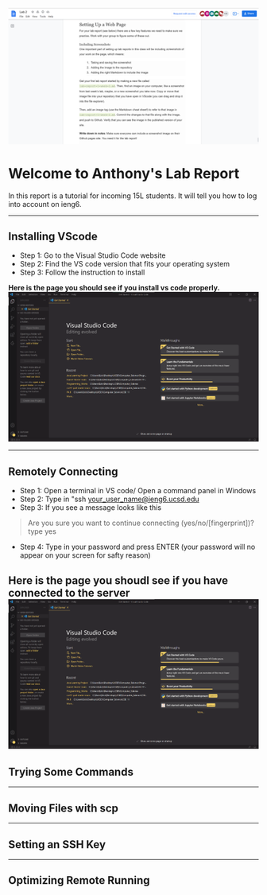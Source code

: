 
![This is my screen shot](Screenshot.png)

# Welcome to Anthony's Lab Report

In this report is a tutorial for incoming 15L students. It will tell you how to log into account on ieng6.

---
## Installing VScode

* Step 1: Go to the Visual Studio Code website
* Step 2: Find the VS code version that fits your operating system
* Step 3: Follow the instruction to install

**Here is the page you should see if you install vs code properly.**
![vscode window](installvscode.png)

---
## Remotely Connecting

* Step 1: Open a terminal in VS code/ Open a command panel in Windows
* Step 2: Type in "ssh your_user_name@ieng6.ucsd.edu
* Step 3: If you see a message looks like this
> Are you sure you want to continue connecting (yes/no/[fingerprint])?
type yes
* Step 4: Type in your password and press ENTER (your password will no appear on your screen for safty reason)

**Here is the page you shoudl see if you have connected to the server**
![vscode window](installvscode.png)
---
## Trying Some Commands

---
## Moving Files with scp

---
## Setting an SSH Key

---
## Optimizing Remote Running

